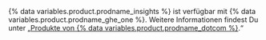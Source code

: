 {% data variables.product.prodname_insights %} ist verfügbar mit {% data variables.product.prodname_ghe_one %}. Weitere Informationen findest Du unter „[Produkte von {% data variables.product.prodname_dotcom %}](/articles/githubs-products).“
